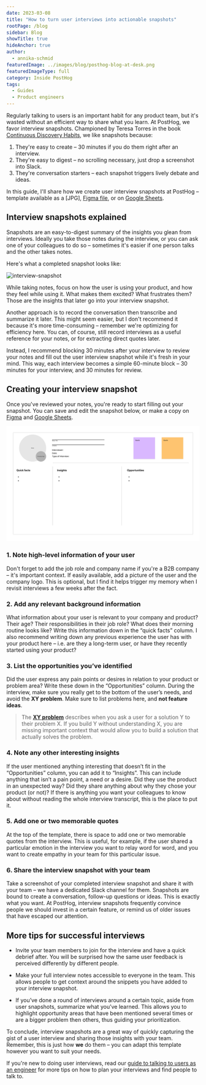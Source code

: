 ```yaml
---
date: 2023-03-08
title: "How to turn user interviews into actionable snapshots"
rootPage: /blog
sidebar: Blog
showTitle: true
hideAnchor: true
author:
  - annika-schmid
featuredImage: ../images/blog/posthog-blog-at-desk.png
featuredImageType: full
category: Inside PostHog
tags:
  - Guides
  - Product engineers
---
```


Regularly talking to users is an important habit for any product team, but it's wasted without an efficient way to share what you learn. At PostHog, we favor interview snapshots. Championed by Teresa Torres in the book [Continuous Discovery Habits](https://www.amazon.com/Continuous-Discovery-Habits-Discover-Products/dp/1736633309), we like snapshots because:

 1. They're easy to create – 30 minutes if you do them right after an interview.
 2. They're easy to digest – no scrolling necessary, just drop a screenshot into Slack.
 3. They're conversation starters – each snapshot triggers lively debate and ideas.

In this guide, I'll share how we create user interview snapshots at PostHog – template available as a [JPG], [Figma file](https://www.figma.com/file/iO6kIZ8kXdMudLtu7kSyc5/PostHog-Interview-Snapshot-Template?node-id=0%3A1&t=LDU8ALaROQyfh6JL-1), or on [Google Sheets](https://docs.google.com/presentation/d/1JnewtJmeRHrXPloJzT5nGmXYrBUbaKnN7-k4kYjbo9M/edit?usp=sharing).

## Interview snapshots explained

Snapshots are an easy-to-digest summary of the insights you glean from interviews. Ideally you take those notes during the interview, or you can ask one of your colleagues to do so – sometimes it's easier if one person talks and the other takes notes. 

Here's what a completed snapshot looks like:

![interview-snapshot](../images/interview-snapshots/interview-snapshot-filled-out.jpg)

While taking notes, focus on how the user is using your product, and how they feel while using it. What makes them excited? What frustrates them? Those are the insights that later go into your interview snapshot.

Another approach is to record the conversation then transcribe and summarize it later. This might seem easier, but I don't recommend it because it's more time-consuming – remember we're optimizing for efficiency here. You can, of course, still record interviews as a useful reference for your notes, or for extracting direct quotes later.

Instead, I recommend blocking 30 minutes after your interview to review your notes and fill out the user interview snapshot while it's fresh in your mind. This way, each interview becomes a simple 60-minute block – 30 minutes for your interview, and 30 minutes for review.

## Creating your interview snapshot

Once you've reviewed your notes, you're ready to start filling out your snapshot. You can save and edit the snapshot below, or make a copy on [Figma](https://www.figma.com/file/iO6kIZ8kXdMudLtu7kSyc5/PostHog-Interview-Snapshot-Template?node-id=0%3A1&t=LDU8ALaROQyfh6JL-1) and [Google Sheets](https://docs.google.com/presentation/d/1JnewtJmeRHrXPloJzT5nGmXYrBUbaKnN7-k4kYjbo9M/edit?usp=sharing).

![interview-snapshot](../images/interview-snapshots/interview-snapshot.jpg)

### 1. Note high-level information of your user

Don't forget to add the job role and company name if you're a B2B company – it's important context. If easily available, add a picture of the user and the company logo. This is optional, but I find it helps trigger my memory when I revisit interviews a few weeks after the fact.

### 2. Add any relevant background information

What information about your user is relevant to your company and product? Their age? Their responsibilities in their job role? What does their morning routine looks like? Write this information down in the “quick facts” column. I also recommend writing down any previous experience the user has with your product here – i.e. are they a long-term user, or have they recently started using your product?

### 3. List the opportunities you’ve identified

Did the user express any pain points or desires in relation to your product or problem area? Write these down in the “Opportunities” column. During the interview, make sure you really get to the bottom of the user’s needs, and avoid the **XY problem**. Make sure to list problems here, and **not feature ideas**.

> The [**XY problem**](https://xyproblem.info/) describes when you ask a user for a solution Y to their problem X. If you build Y without understanding X, you are missing important context that would allow you to build a solution that actually solves the problem.

### 4. Note any other interesting insights

If the user mentioned anything interesting that doesn’t fit in the “Opportunities” column, you can add it to “Insights”. This can include anything that isn’t a pain point, a need or a desire. Did they use the product in an unexpected way? Did they share anything about why they chose your product (or not)? If there is anything you want your colleagues to know about without reading the whole interview transcript, this is the place to put it.

### 5. Add one or two memorable quotes

At the top of the template, there is space to add one or two memorable quotes from the interview. This is useful, for example, if the user shared a particular emotion in the interview you want to relay word for word, and you want to create empathy in your team for this particular issue.

### 6. Share the interview snapshot with your team

Take a screenshot of your completed interview snapshot and share it with your team – we have a dedicated Slack channel for them. Snapshots are bound to create a conversation, follow-up questions or ideas. This is exactly what you want. At PostHog, interview snapshots frequently convince people we should invest in a certain feature, or remind us of older issues that have escaped our attention.

## More tips for successful interviews

- Invite your team members to join for the interview and have a quick debrief after. You will be surprised how the same user feedback is perceived differently by different people.

- Make your full interview notes accessible to everyone in the team. This allows people to get context around the snippets you have added to your interview snapshot.

- If you’ve done a round of interviews around a certain topic, aside from user snapshots, summarize what you’ve learned. This allows you to highlight opportunity areas that have been mentioned several times or are a bigger problem then others, thus guiding your prioritization.

To conclude, interview snapshots are a great way of quickly capturing the gist of a user interview and sharing those insights with your team. Remember, this is just how **we** do them – you can adapt this template however you want to suit your needs. 

If you're new to doing user interviews, read our [guide to talking to users as an engineer](/blog/10x-engineers-do-user-interviews) for more tips on how to plan your interviews and find people to talk to.
